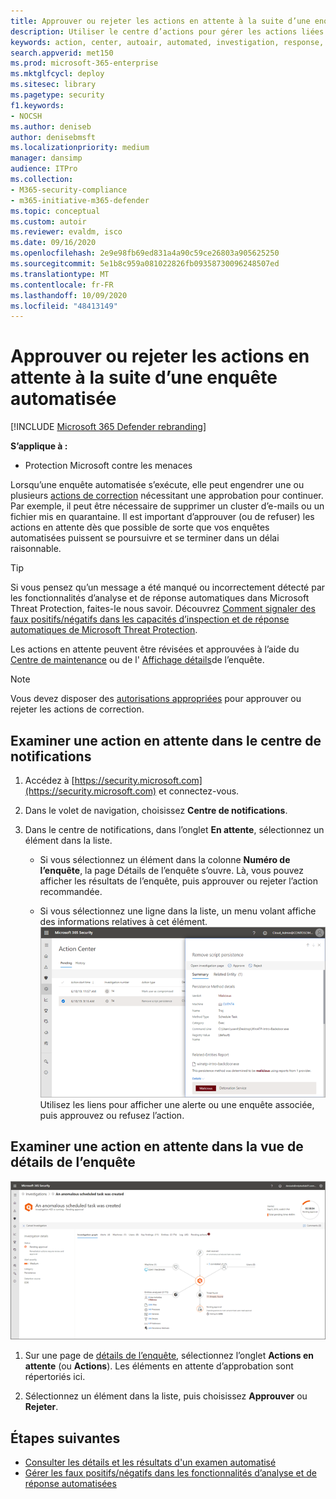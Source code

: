 ```yaml
---
title: Approuver ou rejeter les actions en attente à la suite d’une enquête automatisée
description: Utiliser le centre d’actions pour gérer les actions liées à une enquête et une réponse automatisées
keywords: action, center, autoair, automated, investigation, response, remediation
search.appverid: met150
ms.prod: microsoft-365-enterprise
ms.mktglfcycl: deploy
ms.sitesec: library
ms.pagetype: security
f1.keywords:
- NOCSH
ms.author: deniseb
author: denisebmsft
ms.localizationpriority: medium
manager: dansimp
audience: ITPro
ms.collection:
- M365-security-compliance
- m365-initiative-m365-defender
ms.topic: conceptual
ms.custom: autoir
ms.reviewer: evaldm, isco
ms.date: 09/16/2020
ms.openlocfilehash: 2e9e98fb69ed831a4a90c59ce26803a905625250
ms.sourcegitcommit: 5e1b8c959a081022826fb09358730096248507ed
ms.translationtype: MT
ms.contentlocale: fr-FR
ms.lasthandoff: 10/09/2020
ms.locfileid: "48413149"
---
```

# <a name="approve-or-reject-pending-actions-following-an-automated-investigation"></a>Approuver ou rejeter les actions en attente à la suite d’une enquête automatisée

[!INCLUDE [Microsoft 365 Defender rebranding](../includes/microsoft-defender.md)]


**S’applique à :**
- Protection Microsoft contre les menaces

Lorsqu’une enquête automatisée s’exécute, elle peut engendrer une ou plusieurs [actions de correction](https://docs.microsoft.com/microsoft-365/security/mtp/mtp-remediation-actions) nécessitant une approbation pour continuer. Par exemple, il peut être nécessaire de supprimer un cluster d’e-mails ou un fichier mis en quarantaine. Il est important d’approuver (ou de refuser) les actions en attente dès que possible de sorte que vos enquêtes automatisées puissent se poursuivre et se terminer dans un délai raisonnable. 

> [!TIP]
> Si vous pensez qu’un message a été manqué ou incorrectement détecté par les fonctionnalités d’analyse et de réponse automatiques dans Microsoft Threat Protection, faites-le nous savoir. Découvrez [Comment signaler des faux positifs/négatifs dans les capacités d’inspection et de réponse automatiques de Microsoft Threat Protection](mtp-autoir-report-false-positives-negatives.md).

Les actions en attente peuvent être révisées et approuvées à l’aide du [Centre de maintenance](#review-a-pending-action-in-the-action-center) ou de l' [Affichage détails](#review-a-pending-action-in-the-investigation-details-view)de l’enquête.

> [!NOTE]
> Vous devez disposer des [autorisations appropriées](mtp-action-center.md#required-permissions-for-action-center-tasks) pour approuver ou rejeter les actions de correction.

## <a name="review-a-pending-action-in-the-action-center"></a>Examiner une action en attente dans le centre de notifications

1. Accédez à [https://security.microsoft.com](https://security.microsoft.com) et connectez-vous. 

2. Dans le volet de navigation, choisissez **Centre de notifications**. 

3. Dans le centre de notifications, dans l’onglet **En attente**, sélectionnez un élément dans la liste. 

    - Si vous sélectionnez un élément dans la colonne **Numéro de l’enquête**, la page Détails de l’enquête s’ouvre. Là, vous pouvez afficher les résultats de l’enquête, puis approuver ou rejeter l’action recommandée.
 
    - Si vous sélectionnez une ligne dans la liste, un menu volant affiche des informations relatives à cet élément. <br/>![Approuver ou rejeter une action](../../media/air-actioncenter-itemselected.png)<br/>Utilisez les liens pour afficher une alerte ou une enquête associée, puis approuvez ou refusez l’action.

## <a name="review-a-pending-action-in-the-investigation-details-view"></a>Examiner une action en attente dans la vue de détails de l’enquête

![Détails de l’enquête](../../media/mtp-air-investdetails.png)

1. Sur une page de [détails de l’enquête](mtp-autoir-results.md), sélectionnez l’onglet **Actions en attente** (ou **Actions**). Les éléments en attente d’approbation sont répertoriés ici.

2. Sélectionnez un élément dans la liste, puis choisissez **Approuver** ou **Rejeter**.

## <a name="next-steps"></a>Étapes suivantes

- [Consulter les détails et les résultats d'un examen automatisé](mtp-autoir-results.md)
- [Gérer les faux positifs/négatifs dans les fonctionnalités d’analyse et de réponse automatisées](mtp-autoir-report-false-positives-negatives.md)
